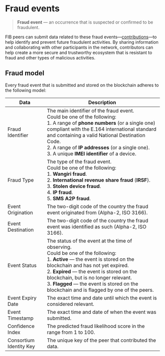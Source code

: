 # Fraud events

> **Fraud event** — an occurrence that is suspected or confirmed to be fraudulent.

FIB peers can submit data related to these fraud events—[contributions](Contributions.md)—to help identify and prevent future fraudulent activities. By sharing information and collaborating with other participants in the network, contributors can help create a more secure and trustworthy ecosystem that is resistant to fraud and other types of malicious activities.

## Fraud model

Every fraud event that is submitted and stored on the blockchain adheres to the following model:

| Data | Description |
| --- | --- |
| Fraud Identifier | The main identifier of the fraud event. <br> Could be one of the following: <br> 1. A range of **phone numbers** (or a single one) compliant with the E.164 international standard and containing a valid National Destination Code. <br> 2. A range of **IP addresses** (or a single one). <br> 3. A unique **IMEI identifier** of a device. |
| Fraud Type | The type of the fraud event. <br> Could be one of the following: <br> 1. **Wangiri fraud**. <br> 2. **International revenue share fraud** (**IRSF**). <br> 3. **Stolen device fraud**. <br> 4. **IP fraud**. <br> 5. **SMS A2P fraud**. |
| Event Origination | The two-digit code of the country the fraud event originated from (Alpha-2, ISO 3166). |
| Event Destination | The two-digit code of the country the fraud event was identified as such (Alpha-2, ISO 3166). |
| Event Status | The status of the event at the time of observing. <br> Could be one of the following: <br> 1. **Active** — the event is stored on the blockchain and has not yet expired. <br> 2. **Expired** — the event is stored on the blockchain, but is no longer relevant. <br> 3. **Flagged** — the event is stored on the blockchain and is flagged by one of the peers. |
| Event Expiry Date | The exact time and date until which the event is considered relevant. |
| Event Timestamp | The exact time and date of when the event was submitted. |
| Confidence Index | The predicted fraud likelihood score in the range from 1 to 100. |
| Consortium Identity Key | The unique key of the peer that contributed the data. |

[//]: # 'FIXME use `ol` for lists inside of tables'
